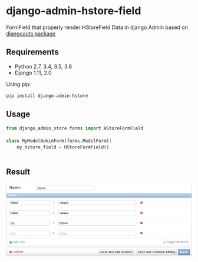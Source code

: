 # django-admin-hstore-field

FormField that properly render HStoreField Data in django Admin based on [djangoauts package](https://github.com/djangonauts/django-hstore)



## Requirements
 * Python 2.7, 3.4, 3.5, 3.6
 * Django 1.11, 2.0
 
 
Using pip:
```bash
pip install django-admin-hstore
```

## Usage

```python
from django_admin_store.forms import HStoreFormField

class MyModelAdminForm(forms.ModelForm):
    my_hstore_field = HStoreFormField()
    

```

## Result

![Rendered result](results.png)